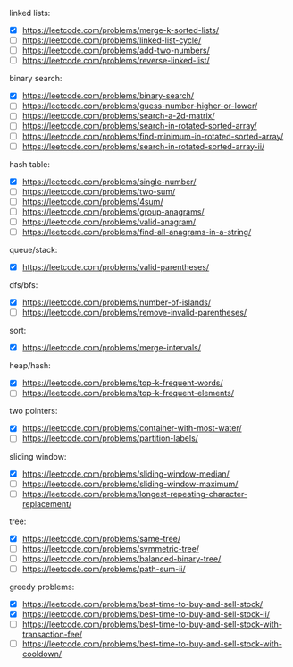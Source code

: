 linked lists:
- [x] https://leetcode.com/problems/merge-k-sorted-lists/
- [ ] https://leetcode.com/problems/linked-list-cycle/
- [ ] https://leetcode.com/problems/add-two-numbers/
- [ ] https://leetcode.com/problems/reverse-linked-list/
 
binary search:
- [x] https://leetcode.com/problems/binary-search/
- [ ] https://leetcode.com/problems/guess-number-higher-or-lower/
- [ ] https://leetcode.com/problems/search-a-2d-matrix/
- [ ] https://leetcode.com/problems/search-in-rotated-sorted-array/
- [ ] https://leetcode.com/problems/find-minimum-in-rotated-sorted-array/
- [ ] https://leetcode.com/problems/search-in-rotated-sorted-array-ii/
 
hash table:
- [x] https://leetcode.com/problems/single-number/
- [ ] https://leetcode.com/problems/two-sum/
- [ ] https://leetcode.com/problems/4sum/
- [ ] https://leetcode.com/problems/group-anagrams/
- [ ] https://leetcode.com/problems/valid-anagram/
- [ ] https://leetcode.com/problems/find-all-anagrams-in-a-string/

queue/stack:
- [x] https://leetcode.com/problems/valid-parentheses/

dfs/bfs:
- [x] https://leetcode.com/problems/number-of-islands/
- [ ] https://leetcode.com/problems/remove-invalid-parentheses/
 
sort:
- [x] https://leetcode.com/problems/merge-intervals/
 
heap/hash:
- [x] https://leetcode.com/problems/top-k-frequent-words/
- [ ] https://leetcode.com/problems/top-k-frequent-elements/
 
two pointers:
- [x] https://leetcode.com/problems/container-with-most-water/
- [ ] https://leetcode.com/problems/partition-labels/
 
sliding window:
- [x] https://leetcode.com/problems/sliding-window-median/
- [ ] https://leetcode.com/problems/sliding-window-maximum/
- [ ] https://leetcode.com/problems/longest-repeating-character-replacement/
 
tree:
- [x] https://leetcode.com/problems/same-tree/
- [ ] https://leetcode.com/problems/symmetric-tree/
- [ ] https://leetcode.com/problems/balanced-binary-tree/
- [ ] https://leetcode.com/problems/path-sum-ii/
 
greedy problems:
- [x] https://leetcode.com/problems/best-time-to-buy-and-sell-stock/
- [x] https://leetcode.com/problems/best-time-to-buy-and-sell-stock-ii/
- [ ] https://leetcode.com/problems/best-time-to-buy-and-sell-stock-with-transaction-fee/
- [ ] https://leetcode.com/problems/best-time-to-buy-and-sell-stock-with-cooldown/
